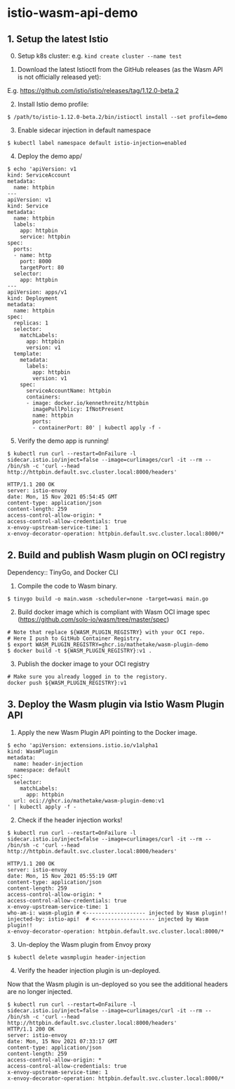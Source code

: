 # istio-wasm-api-demo

## 1. Setup the latest Istio

0. Setup k8s cluster: e.g. `kind create cluster --name test`

1. Download the latest Istioctl from the GitHub releases (as the Wasm API is not officially released yet):

E.g. https://github.com/istio/istio/releases/tag/1.12.0-beta.2

2. Install Istio demo profile:

```
$ /path/to/istio-1.12.0-beta.2/bin/istioctl install --set profile=demo
```

3. Enable sidecar injection in default namespace

```
$ kubectl label namespace default istio-injection=enabled
```

4. Deploy the demo app/
```
$ echo 'apiVersion: v1
kind: ServiceAccount
metadata:
  name: httpbin
---
apiVersion: v1
kind: Service
metadata:
  name: httpbin
  labels:
    app: httpbin
    service: httpbin
spec:
  ports:
  - name: http
    port: 8000
    targetPort: 80
  selector:
    app: httpbin
---
apiVersion: apps/v1
kind: Deployment
metadata:
  name: httpbin
spec:
  replicas: 1
  selector:
    matchLabels:
      app: httpbin
      version: v1
  template:
    metadata:
      labels:
        app: httpbin
        version: v1
    spec:
      serviceAccountName: httpbin
      containers:
      - image: docker.io/kennethreitz/httpbin
        imagePullPolicy: IfNotPresent
        name: httpbin
        ports:
        - containerPort: 80' | kubectl apply -f -
```

5. Verify the demo app is running!

```
$ kubectl run curl --restart=OnFailure -l sidecar.istio.io/inject=false --image=curlimages/curl -it --rm -- /bin/sh -c 'curl --head http://httpbin.default.svc.cluster.local:8000/headers'

HTTP/1.1 200 OK
server: istio-envoy
date: Mon, 15 Nov 2021 05:54:45 GMT
content-type: application/json
content-length: 259
access-control-allow-origin: *
access-control-allow-credentials: true
x-envoy-upstream-service-time: 1
x-envoy-decorator-operation: httpbin.default.svc.cluster.local:8000/*
```

## 2. Build and publish Wasm plugin on OCI registry


Dependency:: TinyGo, and Docker CLI


1. Compile the code to Wasm binary.

```
$ tinygo build -o main.wasm -scheduler=none -target=wasi main.go
```

2. Build docker image which is compliant with Wasm OCI image spec (https://github.com/solo-io/wasm/tree/master/spec)

```
# Note that replace ${WASM_PLUGIN_REGISTRY} with your OCI repo.
# Here I push to GitHub Container Registry.
$ export WASM_PLUGIN_REGISTRY=ghcr.io/mathetake/wasm-plugin-demo
$ docker build -t ${WASM_PLUGIN_REGISTRY}:v1 .
```

3. Publish the docker image to your OCI registry

```
# Make sure you already logged in to the registory.
docker push ${WASM_PLUGIN_REGISTRY}:v1
```


## 3. Deploy the Wasm plugin via Istio Wasm Plugin API

1. Apply the new Wasm Plugin API pointing to the Docker image.

```
$ echo 'apiVersion: extensions.istio.io/v1alpha1
kind: WasmPlugin
metadata:
  name: header-injection
  namespace: default
spec:
  selector:
    matchLabels:
      app: httpbin
  url: oci://ghcr.io/mathetake/wasm-plugin-demo:v1
' | kubectl apply -f -
```

2. Check if the header injection works!

```dotnetcli
$ kubectl run curl --restart=OnFailure -l sidecar.istio.io/inject=false --image=curlimages/curl -it --rm -- /bin/sh -c 'curl --head http://httpbin.default.svc.cluster.local:8000/headers'

HTTP/1.1 200 OK
server: istio-envoy
date: Mon, 15 Nov 2021 05:55:19 GMT
content-type: application/json
content-length: 259
access-control-allow-origin: *
access-control-allow-credentials: true
x-envoy-upstream-service-time: 1
who-am-i: wasm-plugin # <------------------- injected by Wasm plugin!!
injected-by: istio-api!  # <------------------- injected by Wasm plugin!!
x-envoy-decorator-operation: httpbin.default.svc.cluster.local:8000/*
```

3. Un-deploy the Wasm plugin from Envoy proxy

```
$ kubectl delete wasmplugin header-injection 
```


4. Verify the header injection plugin is un-deployed.

Now that the Wasm plugin is un-deployed so you see the additional headers are no longer injected.

```
$ kubectl run curl --restart=OnFailure -l sidecar.istio.io/inject=false --image=curlimages/curl -it --rm -- /bin/sh -c 'curl --head http://httpbin.default.svc.cluster.local:8000/headers'
HTTP/1.1 200 OK
server: istio-envoy
date: Mon, 15 Nov 2021 07:33:17 GMT
content-type: application/json
content-length: 259
access-control-allow-origin: *
access-control-allow-credentials: true
x-envoy-upstream-service-time: 1
x-envoy-decorator-operation: httpbin.default.svc.cluster.local:8000/*
```
